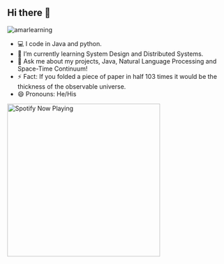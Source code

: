 ## Hi there 👋

<p align="left"> <img src="http://hits.dwyl.com/amarlearning/amarlearning.svg" alt="amarlearning" /> </p>

- 💻 I code in Java and python.
- 🌱 I’m currently learning System Design and Distributed Systems.
- 💬 Ask me about my projects, Java, Natural Language Processing and Space-Time Continuum!
- ⚡ Fact: If you folded a piece of paper in half 103 times it would be the thickness of the observable universe.
- :smile: Pronouns: He/His

[<img src="https://spotify-github-profile-henna.vercel.app/api/spotify" alt="Spotify Now Playing" width="350" />](https://open.spotify.com/user/22aesrzslzyfdelzhdn75nmdq)
